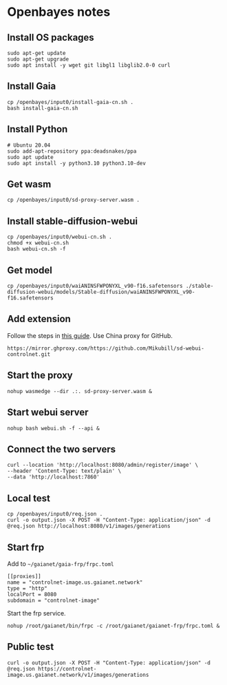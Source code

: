 # Openbayes notes

## Install OS packages

```
sudo apt-get update
sudo apt-get upgrade
sudo apt install -y wget git libgl1 libglib2.0-0 curl
```

## Install Gaia

```
cp /openbayes/input0/install-gaia-cn.sh .
bash install-gaia-cn.sh
```

## Install Python

```
# Ubuntu 20.04
sudo add-apt-repository ppa:deadsnakes/ppa
sudo apt update
sudo apt install -y python3.10 python3.10-dev
```

## Get wasm

```
cp /openbayes/input0/sd-proxy-server.wasm .
```

## Install stable-diffusion-webui

```
cp /openbayes/input0/webui-cn.sh .
chmod +x webui-cn.sh
bash webui-cn.sh -f
```

## Get model

```
cp /openbayes/input0/waiANINSFWPONYXL_v90-f16.safetensors ./stable-diffusion-webui/models/Stable-diffusion/waiANINSFWPONYXL_v90-f16.safetensors
```

## Add extension

Follow the steps in [this guide](https://github.com/Mikubill/sd-webui-controlnet?tab=readme-ov-file#installation). Use China proxy for GitHub.

```
https://mirror.ghproxy.com/https://github.com/Mikubill/sd-webui-controlnet.git
```

## Start the proxy

```
nohup wasmedge --dir .:. sd-proxy-server.wasm &
```

## Start webui server

```
nohup bash webui.sh -f --api &
```

## Connect the two servers

```
curl --location 'http://localhost:8080/admin/register/image' \
--header 'Content-Type: text/plain' \
--data 'http://localhost:7860'
```

## Local test

```
cp /openbayes/input0/req.json .
curl -o output.json -X POST -H "Content-Type: application/json" -d @req.json http://localhost:8080/v1/images/generations
```

## Start frp

Add to `~/gaianet/gaia-frp/frpc.toml`

```
[[proxies]]
name = "controlnet-image.us.gaianet.network"
type = "http"
localPort = 8080
subdomain = "controlnet-image"
```

Start the frp service.

```
nohup /root/gaianet/bin/frpc -c /root/gaianet/gaianet-frp/frpc.toml &
```

## Public test

```
curl -o output.json -X POST -H "Content-Type: application/json" -d @req.json https://controlnet-image.us.gaianet.network/v1/images/generations
```


